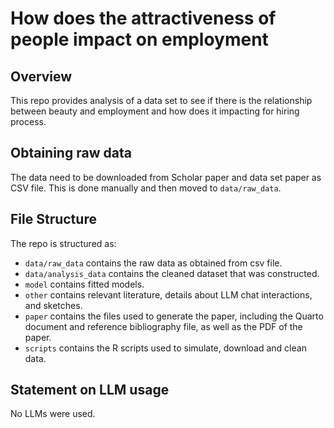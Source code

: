 # How does the attractiveness of people impact on employment

## Overview

This repo provides analysis of a data set to see if there is the relationship between beauty and employment and how does it impacting for hiring process.

## Obtaining raw data
The data need to be downloaded from Scholar paper and data set paper as CSV file. This is done manually and then moved to `data/raw_data`.

## File Structure

The repo is structured as:

-   `data/raw_data` contains the raw data as obtained from csv file.
-   `data/analysis_data` contains the cleaned dataset that was constructed.
-   `model` contains fitted models. 
-   `other` contains relevant literature, details about LLM chat interactions, and sketches.
-   `paper` contains the files used to generate the paper, including the Quarto document and reference bibliography file, as well as the PDF of the paper. 
-   `scripts` contains the R scripts used to simulate, download and clean data.


## Statement on LLM usage

No LLMs were used.


